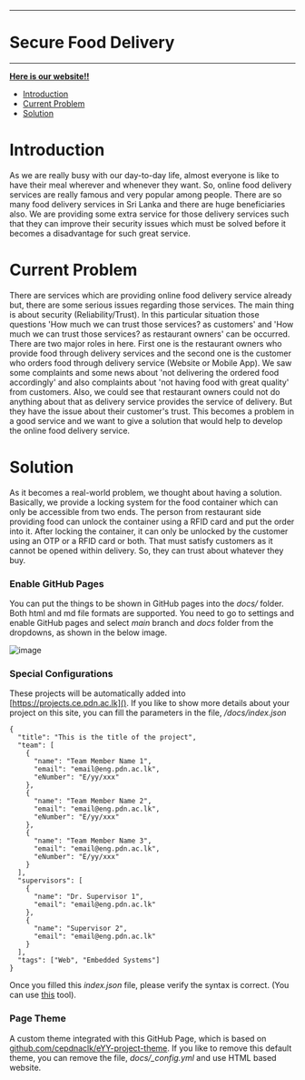 ___
# Secure Food Delivery
___

[**Here is our website!!**](https://cepdnaclk.github.io/e17-3yp-Secure-Food-Delivery/)

* [Introduction](#introduction)
* [Current Problem](#Current-Problem)
* [Solution](#Solution)

# Introduction

As we are really busy with our day-to-day life, almost everyone is like to have their meal wherever and whenever they want. So, online food delivery services are really famous and very popular among people. There are so many food delivery services in Sri Lanka and there are huge beneficiaries also. We are providing some extra service for those delivery services such that they can improve their security issues which must be solved before it becomes a disadvantage for such great service.

# Current Problem 
There are services which are providing online food delivery service already but, there are some serious issues regarding those services. The main thing is about security (Reliability/Trust). In this particular situation those questions 'How much we can trust those services? as customers' and 'How much we can trust those services? as restaurant owners' can be occurred. There are two major roles in here. First one is the restaurant owners who provide food through delivery services and the second one is the customer who orders food through delivery service (Website or Mobile App). 
We saw some complaints and some news about 'not delivering the ordered food accordingly' and also complaints about 'not having food with great quality' from customers. Also, we could see that restaurant owners could not do anything about that as delivery service provides the service of delivery. But they have the issue about their customer's trust. This becomes a problem in a good service and we want to give a solution that would help to develop the online food delivery service.

# Solution
As it becomes a real-world problem, we thought about having a solution. Basically, we provide a locking system for the food container which can only be accessible from two ends. The person from restaurant side providing food can unlock the container using a RFID card and put the order into it. After locking the container, it can only be unlocked by the customer using an OTP or a RFID card or both. That must satisfy customers as it cannot be opened within delivery. So, they can trust about whatever they buy. 

### Enable GitHub Pages

You can put the things to be shown in GitHub pages into the _docs/_ folder. Both html and md file formats are supported. You need to go to settings and enable GitHub pages and select _main_ branch and _docs_ folder from the dropdowns, as shown in the below image.

![image](https://user-images.githubusercontent.com/11540782/98789936-028d3600-2429-11eb-84be-aaba665fdc75.png)

### Special Configurations

These projects will be automatically added into [https://projects.ce.pdn.ac.lk](). If you like to show more details about your project on this site, you can fill the parameters in the file, _/docs/index.json_

```
{
  "title": "This is the title of the project",
  "team": [
    {
      "name": "Team Member Name 1",
      "email": "email@eng.pdn.ac.lk",
      "eNumber": "E/yy/xxx"
    },
    {
      "name": "Team Member Name 2",
      "email": "email@eng.pdn.ac.lk",
      "eNumber": "E/yy/xxx"
    },
    {
      "name": "Team Member Name 3",
      "email": "email@eng.pdn.ac.lk",
      "eNumber": "E/yy/xxx"
    }
  ],
  "supervisors": [
    {
      "name": "Dr. Supervisor 1",
      "email": "email@eng.pdn.ac.lk"
    },
    {
      "name": "Supervisor 2",
      "email": "email@eng.pdn.ac.lk"
    }
  ],
  "tags": ["Web", "Embedded Systems"]
}
```

Once you filled this _index.json_ file, please verify the syntax is correct. (You can use [this](https://jsonlint.com/) tool).

### Page Theme

A custom theme integrated with this GitHub Page, which is based on [github.com/cepdnaclk/eYY-project-theme](https://github.com/cepdnaclk/eYY-project-theme). If you like to remove this default theme, you can remove the file, _docs/\_config.yml_ and use HTML based website.
